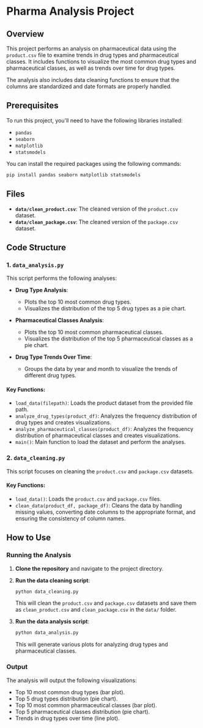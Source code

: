 # Pharma Analysis Project

## Overview

This project performs an analysis on pharmaceutical data using the `product.csv` file to examine trends in drug types and pharmaceutical classes. It includes functions to visualize the most common drug types and pharmaceutical classes, as well as trends over time for drug types.

The analysis also includes data cleaning functions to ensure that the columns are standardized and date formats are properly handled.

## Prerequisites

To run this project, you'll need to have the following libraries installed:

- `pandas`
- `seaborn`
- `matplotlib`
- `statsmodels`

You can install the required packages using the following commands:

```bash
pip install pandas seaborn matplotlib statsmodels
```

## Files

- **`data/clean_product.csv`**: The cleaned version of the `product.csv` dataset.
- **`data/clean_package.csv`**: The cleaned version of the `package.csv` dataset.

## Code Structure

### 1. **`data_analysis.py`**
This script performs the following analyses:

- **Drug Type Analysis**: 
  - Plots the top 10 most common drug types.
  - Visualizes the distribution of the top 5 drug types as a pie chart.

- **Pharmaceutical Classes Analysis**:
  - Plots the top 10 most common pharmaceutical classes.
  - Visualizes the distribution of the top 5 pharmaceutical classes as a pie chart.

- **Drug Type Trends Over Time**:
  - Groups the data by year and month to visualize the trends of different drug types.

#### Key Functions:

- `load_data(filepath)`: Loads the product dataset from the provided file path.
- `analyze_drug_types(product_df)`: Analyzes the frequency distribution of drug types and creates visualizations.
- `analyze_pharmaceutical_classes(product_df)`: Analyzes the frequency distribution of pharmaceutical classes and creates visualizations.
- `main()`: Main function to load the dataset and perform the analyses.

### 2. **`data_cleaning.py`**
This script focuses on cleaning the `product.csv` and `package.csv` datasets.

#### Key Functions:

- `load_data()`: Loads the `product.csv` and `package.csv` files.
- `clean_data(product_df, package_df)`: Cleans the data by handling missing values, converting date columns to the appropriate format, and ensuring the consistency of column names.

## How to Use

### Running the Analysis

1. **Clone the repository** and navigate to the project directory.

2. **Run the data cleaning script**:
   ```bash
   python data_cleaning.py
   ```
   This will clean the `product.csv` and `package.csv` datasets and save them as `clean_product.csv` and `clean_package.csv` in the `data/` folder.

3. **Run the data analysis script**:
   ```bash
   python data_analysis.py
   ```
   This will generate various plots for analyzing drug types and pharmaceutical classes.

### Output

The analysis will output the following visualizations:
- Top 10 most common drug types (bar plot).
- Top 5 drug types distribution (pie chart).
- Top 10 most common pharmaceutical classes (bar plot).
- Top 5 pharmaceutical classes distribution (pie chart).
- Trends in drug types over time (line plot).


